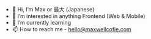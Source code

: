 - 👋 Hi, I’m Max or 最大 (Japanese)
- 👀 I’m interested in anything Frontend (Web & Mobile)
- 🌱 I’m currently learning 
- 📫 How to reach me - hello@maxwellcofie.com

<!---
mcofie/mcofie is a ✨ special ✨ repository because its `README.md` (this file) appears on your GitHub profile.
You can click the Preview link to take a look at your changes.
--->
